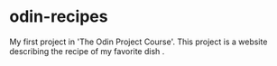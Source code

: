 # odin-recipes
My first project in 'The Odin Project Course'. This project is a website describing the recipe of my favorite dish . 
